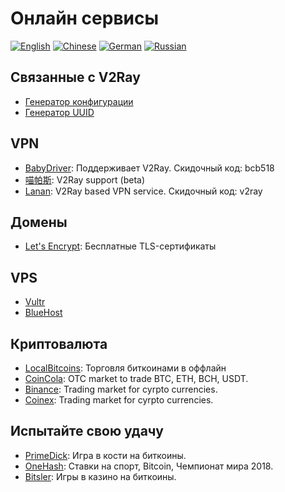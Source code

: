 # Онлайн сервисы

[![English](../resources/english.svg)](https://www.v2ray.com/en/ui_client/service.html) [![Chinese](../resources/chinese.svg)](https://www.v2ray.com/ui_client/service.html) [![German](../resources/german.svg)](https://www.v2ray.com/de/ui_client/service.html) [![Russian](../resources/russian.svg)](https://www.v2ray.com/ru/ui_client/service.html)

## Связанные с V2Ray

* [Генератор конфигурации](https://htfy96.github.io/v2ray-config-gen/)
* [Генератор UUID](https://www.uuidgenerator.net/)

## VPN

* [BabyDriver](http://babydriver.me/): Поддерживает V2Ray. Скидочный код: bcb518
* [喵帕斯](https://xn--i2ru8q2qg.com/): V2Ray support (beta)
* [Lanan](https://xn--sjt174g.com/): V2Ray based VPN service. Скидочный код: v2ray

## Домены

* [Let's Encrypt](https://letsencrypt.org/): Бесплатные TLS-сертификаты

## VPS

* [Vultr](https://www.vultr.com/?ref=7269307)
* [BlueHost](https://www.bluehost.com/track/v2ray/)

## Криптовалюта

* [LocalBitcoins](https://localbitcoins.com/?ch=khtm): Торговля биткоинами в оффлайн
* [CoinCola](https://www.coincola.com/mobile/signup?ref=QAcvfy2g): OTC market to trade BTC, ETH, BCH, USDT.
* [Binance](https://www.binance.com/?ref=35382451): Trading market for cyrpto currencies.
* [Coinex](https://www.coinex.com/account/signup?refer_code=r3fmp): Trading market for cyrpto currencies.

## Испытайте свою удачу

* [PrimeDick](https://primedice.com/?c=default): Игра в кости на биткоины.
* [OneHash](https://www.onehash.com/?ap=56d52158f7e04b169ec54d): Ставки на спорт, Bitcoin, Чемпионат мира 2018.
* [Bitsler](https://www.bitsler.com/?ref=VictoriaR): Игры в казино на биткоины.
